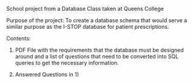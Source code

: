 School project from a Database Class taken at Queens College

Purpose of the project: To create a database schema that would serve a similar purpose as the I-STOP database for patient prescriptions.

Contents:

1) PDF File with the requirements that the database must be designed around and a list of questions that need to be converted into SQL queries to get the necessary information.

2) Answered Questions in 1)